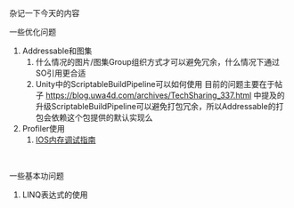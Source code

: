 杂记一下今天的内容

一些优化问题
1. Addressable和图集
   1. 什么情况的图片/图集Group组织方式才可以避免冗余，什么情况下通过SO引用更合适
   2. Unity中的ScriptableBuildPipeline可以如何使用
   目前的问题主要在于帖子 https://blog.uwa4d.com/archives/TechSharing_337.html 中提及的升级ScriptableBuildPipeline可以避免打包冗余，所以Addressable的打包会依赖这个包提供的默认实现么
2. Profiler使用
   1. [IOS内存调试指南](https://zhuanlan.zhihu.com/p/87310853)


<br>

一些基本功问题
1. LINQ表达式的使用

   